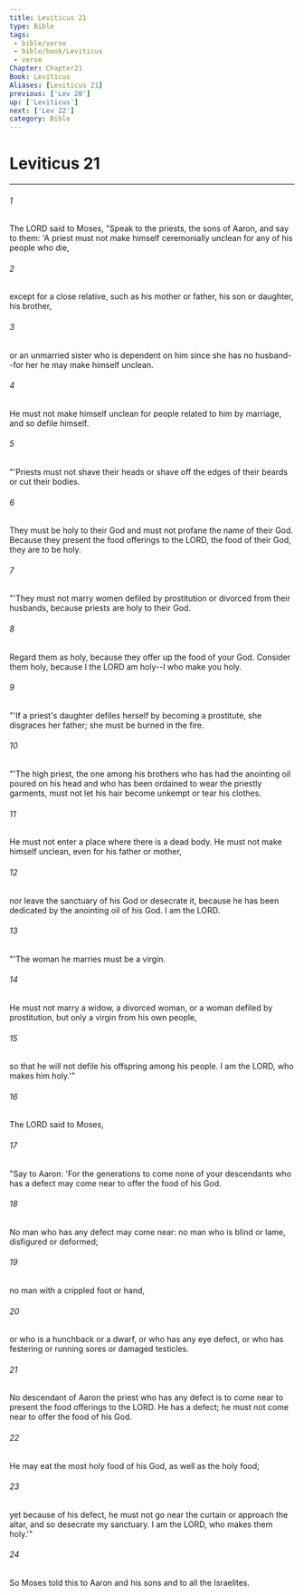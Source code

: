 ```yaml
---
title: Leviticus 21
type: Bible
tags:
 - bible/verse
 - bible/book/Leviticus
 - verse
Chapter: Chapter21
Book: Leviticus
Aliases: [Leviticus 21]
previous: ['Lev 20']
up: ['Leviticus']
next: ['Lev 22']
category: Bible
---
```

# Leviticus 21

***


###### 1 
The LORD said to Moses, "Speak to the priests, the sons of Aaron, and say to them: 'A priest must not make himself ceremonially unclean for any of his people who die, 

###### 2 
except for a close relative, such as his mother or father, his son or daughter, his brother, 

###### 3 
or an unmarried sister who is dependent on him since she has no husband--for her he may make himself unclean. 

###### 4 
He must not make himself unclean for people related to him by marriage, and so defile himself. 

###### 5 
"'Priests must not shave their heads or shave off the edges of their beards or cut their bodies. 

###### 6 
They must be holy to their God and must not profane the name of their God. Because they present the food offerings to the LORD, the food of their God, they are to be holy. 

###### 7 
"'They must not marry women defiled by prostitution or divorced from their husbands, because priests are holy to their God. 

###### 8 
Regard them as holy, because they offer up the food of your God. Consider them holy, because I the LORD am holy--I who make you holy. 

###### 9 
"'If a priest's daughter defiles herself by becoming a prostitute, she disgraces her father; she must be burned in the fire. 

###### 10 
"'The high priest, the one among his brothers who has had the anointing oil poured on his head and who has been ordained to wear the priestly garments, must not let his hair become unkempt or tear his clothes. 

###### 11 
He must not enter a place where there is a dead body. He must not make himself unclean, even for his father or mother, 

###### 12 
nor leave the sanctuary of his God or desecrate it, because he has been dedicated by the anointing oil of his God. I am the LORD. 

###### 13 
"'The woman he marries must be a virgin. 

###### 14 
He must not marry a widow, a divorced woman, or a woman defiled by prostitution, but only a virgin from his own people, 

###### 15 
so that he will not defile his offspring among his people. I am the LORD, who makes him holy.'" 

###### 16 
The LORD said to Moses, 

###### 17 
"Say to Aaron: 'For the generations to come none of your descendants who has a defect may come near to offer the food of his God. 

###### 18 
No man who has any defect may come near: no man who is blind or lame, disfigured or deformed; 

###### 19 
no man with a crippled foot or hand, 

###### 20 
or who is a hunchback or a dwarf, or who has any eye defect, or who has festering or running sores or damaged testicles. 

###### 21 
No descendant of Aaron the priest who has any defect is to come near to present the food offerings to the LORD. He has a defect; he must not come near to offer the food of his God. 

###### 22 
He may eat the most holy food of his God, as well as the holy food; 

###### 23 
yet because of his defect, he must not go near the curtain or approach the altar, and so desecrate my sanctuary. I am the LORD, who makes them holy.'" 

###### 24 
So Moses told this to Aaron and his sons and to all the Israelites. 
